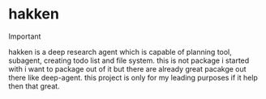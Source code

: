 # hakken 

> [!IMPORTANT] 
> hakken is a deep research agent which is capable of planning tool, subagent, creating todo list and file system.
> this is not package i started with i want to package out of it but there are already great pacakge out there like deep-agent.
> this project is only for my leading purposes if it help then that great. 
